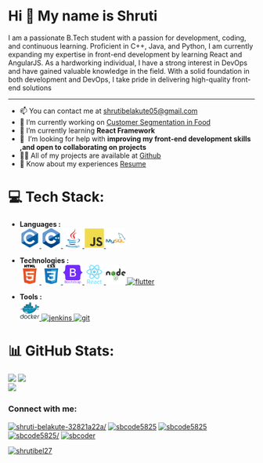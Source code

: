 Hi 👋 My name is Shruti
===========================

I am a passionate B.Tech student with a passion for development, coding, and continuous learning. Proficient in C++, Java, and Python, I am currently expanding my expertise in front-end development by learning React and AngularJS. As a hardworking individual, I have a strong interest in DevOps and have gained valuable knowledge in the field. With a solid foundation in both development and DevOps, I take pride in delivering high-quality front-end solutions
<hr> 

* 📫 You can contact me at [shrutibelakute05@gmail.com](mailto:shrutibelakute05@gmail.com) <br>
* 🔭 I’m currently working on [Customer Segmentation in Food](https://github.com/shrutibel27/Customer-Segmentation-in-Food) <br>
* 🌱 I’m currently learning **React Framework** <br>
* 🤝   I’m looking for help with **improving my front-end development skills ,and open to collaborating on projects** <br>
* 👨‍💻 All of my projects are available at [Github](https://github.com/shrutibel27) <br>
* 📄 Know about my experiences [Resume](https://drive.google.com/file/d/1QFjwOWo2NcJLs_vuYScjEoNuQSeALDKk/view?usp=drive_link) <br>

# 💻 Tech Stack:
- **Languages :** <br>
<a href="https://www.cprogramming.com/" target="_blank" rel="noreferrer"> <img src="https://raw.githubusercontent.com/devicons/devicon/master/icons/c/c-original.svg" alt="c" width="40" height="40"/> </a>
<a href="https://www.w3schools.com/cpp/" target="_blank" rel="noreferrer"> <img src="https://raw.githubusercontent.com/devicons/devicon/master/icons/cplusplus/cplusplus-original.svg" alt="cplusplus" width="40" height="40"/> </a>
 <a href="https://www.java.com" target="_blank" rel="noreferrer"> <img src="https://raw.githubusercontent.com/devicons/devicon/master/icons/java/java-original.svg" alt="java" width="40" height="40"/> </a>
 <a href="https://developer.mozilla.org/en-US/docs/Web/JavaScript" target="_blank" rel="noreferrer"> <img src="https://raw.githubusercontent.com/devicons/devicon/master/icons/javascript/javascript-original.svg" alt="javascript" width="40" height="40"/> </a>
<a href="https://www.mysql.com/" target="_blank" rel="noreferrer"> <img src="https://raw.githubusercontent.com/devicons/devicon/master/icons/mysql/mysql-original-wordmark.svg" alt="mysql" width="40" height="40"/> </a> 

- **Technologies :** <br>
<a href="https://www.w3.org/html/" target="_blank" rel="noreferrer"> <img src="https://raw.githubusercontent.com/devicons/devicon/master/icons/html5/html5-original-wordmark.svg" alt="html5" width="40" height="40"/> </a>
<a href="https://www.w3schools.com/css/" target="_blank" rel="noreferrer"> <img src="https://raw.githubusercontent.com/devicons/devicon/master/icons/css3/css3-original-wordmark.svg" alt="css3" width="40" height="40"/> </a> 
<a href="https://getbootstrap.com" target="_blank" rel="noreferrer"> <img src="https://raw.githubusercontent.com/devicons/devicon/master/icons/bootstrap/bootstrap-plain-wordmark.svg" alt="bootstrap" width="40" height="40"/> </a> 
<a href="https://reactjs.org/" target="_blank" rel="noreferrer"> <img src="https://raw.githubusercontent.com/devicons/devicon/master/icons/react/react-original-wordmark.svg" alt="react" width="40" height="40"/> </a>
<a href="https://nodejs.org" target="_blank" rel="noreferrer"> <img src="https://raw.githubusercontent.com/devicons/devicon/master/icons/nodejs/nodejs-original-wordmark.svg" alt="nodejs" width="40" height="40"/> </a>
<a href="https://flutter.dev" target="_blank" rel="noreferrer"> <img src="https://www.vectorlogo.zone/logos/flutterio/flutterio-icon.svg" alt="flutter" width="40" height="40"/> </a>

- **Tools :** <br>
<a href="https://www.docker.com/" target="_blank" rel="noreferrer"> <img src="https://raw.githubusercontent.com/devicons/devicon/master/icons/docker/docker-original-wordmark.svg" alt="docker" width="40" height="40"/> </a>
<a href="https://www.jenkins.io" target="_blank" rel="noreferrer"> <img src="https://www.vectorlogo.zone/logos/jenkins/jenkins-icon.svg" alt="jenkins" width="40" height="40"/> </a>
<a href="https://git-scm.com/" target="_blank" rel="noreferrer"> <img src="https://www.vectorlogo.zone/logos/git-scm/git-scm-icon.svg" alt="git" width="40" height="40"/> </a>



# 📊 GitHub Stats:
![](https://github-readme-stats.vercel.app/api/top-langs/?username=shrutibel27&theme=blue_navy&hide_border=false&include_all_commits=false&count_private=false&layout=compact)
![](https://github-readme-stats.vercel.app/api?username=shrutibel27&theme=blue_navy&hide_border=false&include_all_commits=false&count_private=false)<br/>
![](https://github-readme-streak-stats.herokuapp.com/?user=shrutibel27&theme=blue_navy&hide_border=false)<br/>


<h3 align="left">Connect with me:</h3>
<p align="left">
<a href="https://linkedin.com/in/shruti-belakute-32821a22a/" target="blank"><img align="center" src="https://raw.githubusercontent.com/rahuldkjain/github-profile-readme-generator/master/src/images/icons/Social/linked-in-alt.svg" alt="shruti-belakute-32821a22a/" height="30" width="40" /></a>
<a href="https://www.codechef.com/users/sbcode5825" target="blank"><img align="center" src="https://img.icons8.com/?size=100&id=O4SEeX66BY8o&format=png&color=000000" alt="sbcode5825" height="30" width="40" /></a>
<a href="https://www.hackerrank.com/sbcode5825" target="blank"><img align="center" src="https://raw.githubusercontent.com/rahuldkjain/github-profile-readme-generator/master/src/images/icons/Social/hackerrank.svg" alt="sbcode5825" height="30" width="40" /></a>
<a href="https://www.leetcode.com/sbcode5825/" target="blank"><img align="center" src="https://raw.githubusercontent.com/rahuldkjain/github-profile-readme-generator/master/src/images/icons/Social/leet-code.svg" alt="sbcode5825/" height="30" width="40" /></a>
<a href="https://auth.geeksforgeeks.org/user/sbcoder" target="blank"><img align="center" src="https://raw.githubusercontent.com/rahuldkjain/github-profile-readme-generator/master/src/images/icons/Social/geeks-for-geeks.svg" alt="sbcoder" height="30" width="40" /></a>
</p>



<p align="left"> <a href="https://github.com/ryo-ma/github-profile-trophy"><img src="https://github-profile-trophy.vercel.app/?username=shrutibel27" alt="shrutibel27" /></a> </p>
